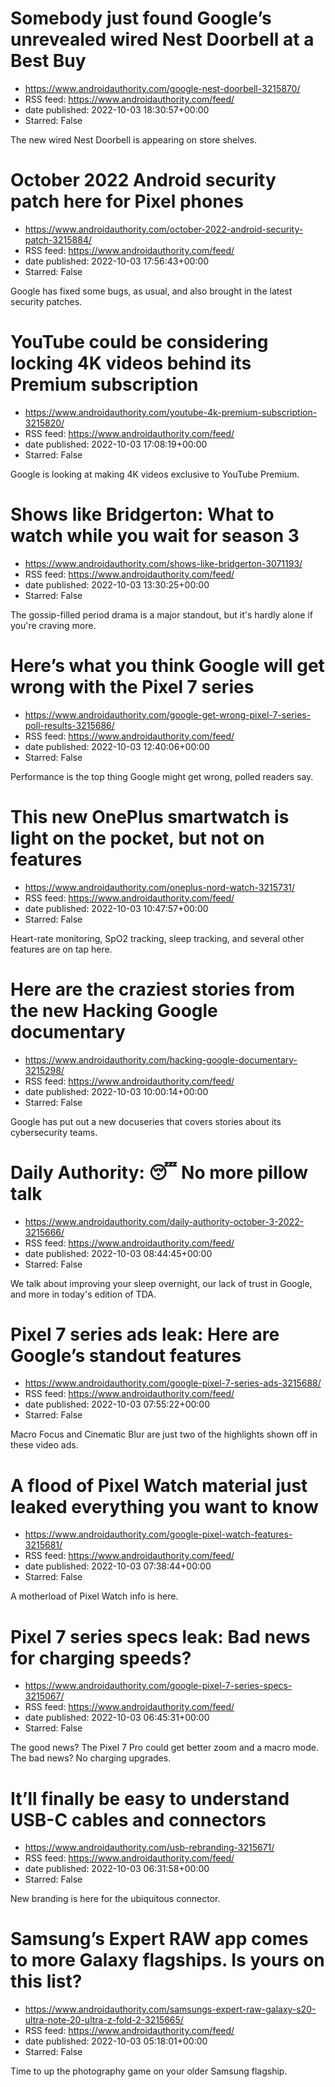 # Somebody just found Google’s unrevealed wired Nest Doorbell at a Best Buy
 - https://www.androidauthority.com/google-nest-doorbell-3215870/
 - RSS feed: https://www.androidauthority.com/feed/
 - date published: 2022-10-03 18:30:57+00:00
 - Starred: False

The new wired Nest Doorbell is appearing on store shelves.

# October 2022 Android security patch here for Pixel phones
 - https://www.androidauthority.com/october-2022-android-security-patch-3215884/
 - RSS feed: https://www.androidauthority.com/feed/
 - date published: 2022-10-03 17:56:43+00:00
 - Starred: False

Google has fixed some bugs, as usual, and also brought in the latest security patches.

# YouTube could be considering locking 4K videos behind its Premium subscription
 - https://www.androidauthority.com/youtube-4k-premium-subscription-3215820/
 - RSS feed: https://www.androidauthority.com/feed/
 - date published: 2022-10-03 17:08:19+00:00
 - Starred: False

Google is looking at making 4K videos exclusive to YouTube Premium.

# Shows like Bridgerton: What to watch while you wait for season 3
 - https://www.androidauthority.com/shows-like-bridgerton-3071193/
 - RSS feed: https://www.androidauthority.com/feed/
 - date published: 2022-10-03 13:30:25+00:00
 - Starred: False

The gossip-filled period drama is a major standout, but it's hardly alone if you're craving more.

# Here’s what you think Google will get wrong with the Pixel 7 series
 - https://www.androidauthority.com/google-get-wrong-pixel-7-series-poll-results-3215686/
 - RSS feed: https://www.androidauthority.com/feed/
 - date published: 2022-10-03 12:40:06+00:00
 - Starred: False

Performance is the top thing Google might get wrong, polled readers say.

# This new OnePlus smartwatch is light on the pocket, but not on features
 - https://www.androidauthority.com/oneplus-nord-watch-3215731/
 - RSS feed: https://www.androidauthority.com/feed/
 - date published: 2022-10-03 10:47:57+00:00
 - Starred: False

Heart-rate monitoring, SpO2 tracking, sleep tracking, and several other features are on tap here.

# Here are the craziest stories from the new Hacking Google documentary
 - https://www.androidauthority.com/hacking-google-documentary-3215298/
 - RSS feed: https://www.androidauthority.com/feed/
 - date published: 2022-10-03 10:00:14+00:00
 - Starred: False

Google has put out a new docuseries that covers stories about its cybersecurity teams.

# Daily Authority: 😴 No more pillow talk
 - https://www.androidauthority.com/daily-authority-october-3-2022-3215666/
 - RSS feed: https://www.androidauthority.com/feed/
 - date published: 2022-10-03 08:44:45+00:00
 - Starred: False

We talk about improving your sleep overnight, our lack of trust in Google, and more in today's edition of TDA.

# Pixel 7 series ads leak: Here are Google’s standout features
 - https://www.androidauthority.com/google-pixel-7-series-ads-3215688/
 - RSS feed: https://www.androidauthority.com/feed/
 - date published: 2022-10-03 07:55:22+00:00
 - Starred: False

Macro Focus and Cinematic Blur are just two of the highlights shown off in these video ads.

# A flood of Pixel Watch material just leaked everything you want to know
 - https://www.androidauthority.com/google-pixel-watch-features-3215681/
 - RSS feed: https://www.androidauthority.com/feed/
 - date published: 2022-10-03 07:38:44+00:00
 - Starred: False

A motherload of Pixel Watch info is here.

# Pixel 7 series specs leak: Bad news for charging speeds?
 - https://www.androidauthority.com/google-pixel-7-series-specs-3215067/
 - RSS feed: https://www.androidauthority.com/feed/
 - date published: 2022-10-03 06:45:31+00:00
 - Starred: False

The good news? The Pixel 7 Pro could get better zoom and a macro mode. The bad news? No charging upgrades.

# It’ll finally be easy to understand USB-C cables and connectors
 - https://www.androidauthority.com/usb-rebranding-3215671/
 - RSS feed: https://www.androidauthority.com/feed/
 - date published: 2022-10-03 06:31:58+00:00
 - Starred: False

New branding is here for the ubiquitous connector.

# Samsung’s Expert RAW app comes to more Galaxy flagships. Is yours on this list?
 - https://www.androidauthority.com/samsungs-expert-raw-galaxy-s20-ultra-note-20-ultra-z-fold-2-3215665/
 - RSS feed: https://www.androidauthority.com/feed/
 - date published: 2022-10-03 05:18:01+00:00
 - Starred: False

Time to up the photography game on your older Samsung flagship.
